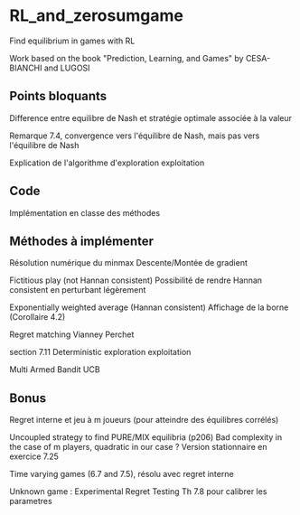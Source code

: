 # RL_and_zerosumgame
Find equilibrium in games with RL

Work based on the book "Prediction, Learning, and Games" by CESA-BIANCHI and LUGOSI

## Points bloquants

Difference entre equilibre de Nash et stratégie optimale associée à la valeur

Remarque 7.4, convergence vers l'équilibre de Nash, mais pas vers l'équilibre de Nash

Explication de l'algorithme d'exploration exploitation 

## Code

Implémentation en classe des méthodes

## Méthodes à implémenter

Résolution numérique du minmax
Descente/Montée de gradient

Fictitious play (not Hannan consistent)
Possibilité de rendre Hannan consistent en perturbant légèrement

Exponentially weighted average (Hannan consistent)
Affichage de la borne (Corollaire 4.2)

Regret matching Vianney Perchet

section 7.11
Deterministic exploration exploitation

Multi Armed Bandit UCB

## Bonus

Regret interne et jeu à m joueurs (pour atteindre des équilibres corrélés)

Uncoupled strategy to find PURE/MIX equilibria (p206)
Bad complexity in the case of m players, quadratic in our case ?
Version stationnaire en exercice 7.25

Time varying games (6.7 and 7.5), résolu avec regret interne

Unknown game : Experimental Regret Testing
Th 7.8 pour calibrer les parametres